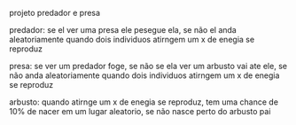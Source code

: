 projeto predador e presa 

predador: 
se el ver uma presa ele pesegue ela, se não el anda aleatoriamente 
quando dois individuos atirngem um x de enegia se reproduz

presa: 
se ver um predador foge, se não se ela ver um arbusto vai ate ele, se não anda aleatoriamente 
quando dois individuos atirngem um x de enegia se reproduz

arbusto: 
quando atirnge um x de enegia se reproduz, tem uma chance de 10% de nacer em um lugar aleatorio, se não nasce perto do arbusto pai